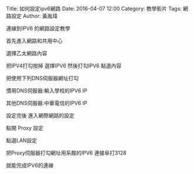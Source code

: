 Title: 如何設定ipv6網路
Date: 2016-04-07 12:00
Category: 教學影片
Tags: 網路設定
Author: 黃胤瑋


連線到IPV6 的網路設定教學

首先進入網路和共用中心

選擇乙太網路內容

把IPV4打勾按掉 選擇IPV6 然後打勾IPV6 點選內容

把使用下列DNS伺服器網址打勾

慣用DNS伺服器:輸入學校的IPV6 IP

其他DNS伺服器:中華電信的IPV6 IP

設定完後 進入網際網路的設定

點開 Proxy 設定

點選LAN設定

把Proxy伺服器打勾網址用系館的IPV6 連接阜打3128

就能完成IPV6的連線




